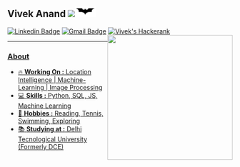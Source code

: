 
## Vivek Anand <img src="https://github.com/hjnilsson/country-flags/blob/master/png250px/in.png" height=20px /><img src="https://github.com/voodooed/voodooed/blob/master/a.jpg" height=25px />
[![Linkedin Badge](https://img.shields.io/badge/-VivekAnand-blue?style=flat-square&logo=Linkedin&logoColor=white&link=https://www.linkedin.com/in/voodooedd/)](https://www.linkedin.com/in/voodooedd//) [![Gmail Badge](https://img.shields.io/badge/-vivanand13@gmail.com-c14438?style=flat-square&logo=Gmail&logoColor=white&link=mailto:vivanand13@gmail.com)](mailto:vivanand13@gmail.com)
<a href="https://www.hackerrank.com/voodooed">
  <img alt="Vivek's Hackerank" width="22px" src="https://cdn.jsdelivr.net/npm/simple-icons@v3/icons/hackerrank.svg" />
<img align="right" src="https://media.giphy.com/media/du3J3cXyzhj75IOgvA/giphy.gif" width=280px height=280px/>

---------------------------------------------------------------------------------------------------------------------------------------------------------------------------------
### About
-  :fire: **Working On :** Location Intelligence | Machine-Learning | Image Processing 
-  :computer: **Skills :** Python, SQL, JS, Machine Learning 
-  :tennis: **Hobbies :** Reading, Tennis, Swimming, Exploring
-  :books: **Studying at :** Delhi Tecnological University (Formerly DCE)
